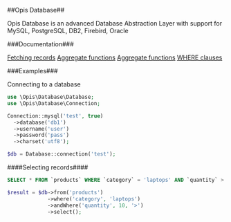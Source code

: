 ##Opis Database##

Opis Database is an advanced Database Abstraction Layer with support for MySQL, PostgreSQL, DB2, Firebird, Oracle

###Documentation###

[Fetching records](https://github.com/opis/database/blob/master/doc/fetching.md)
[Aggregate functions](https://github.com/opis/database/blob/master/doc/aggregate.md)
[Aggregate functions](https://github.com/opis/database/blob/master/doc/aggregate.md)
[WHERE clauses](https://github.com/opis/database/blob/master/doc/where.md)

###Examples###

Connecting to a database

```php
use \Opis\Database\Database;
use \Opis\Database\Connection;

Connection::mysql('test', true)
  ->database('db1')
  ->username('user')
  ->password('pass')
  ->charset('utf8');

$db = Database::connection('test');
```

####Selecting records####

```sql
SELECT * FROM `products` WHERE `category` = 'laptops' AND `quantity` > 10
```

```php
$result = $db->from('products')
             ->where('category', 'laptops')
             ->andWhere('quantity', 10, '>')
             ->select();
```